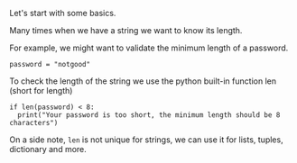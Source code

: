 Let's start with some basics.



Many times when we have a string we want to know its length.

For example, we might want to validate the minimum length of a password.
```
password = "notgood"
```
To check the length of the string we use the python built-in function len (short for length)
```
if len(password) < 8:
  print("Your password is too short, the minimum length should be 8 characters")
```

On a side note, `len` is not unique for strings, we can use it for lists, tuples, dictionary and more.